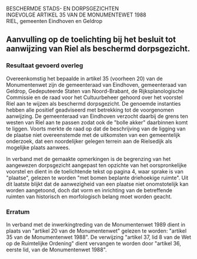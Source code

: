 BESCHERMDE STADS- EN DORPSGEZICHTEN  
INGEVOLGE ARTIKEL 35 VAN DE MONUMENTEWET 1988  
RIEL, gemeenten Eindhoven en Geldrop  

## Aanvulling op de toelichting bij het besluit tot aanwijzing van Riel als beschermd dorpsgezicht.


### Resultaat gevoerd overleg
Overeenkomstig het bepaalde in artikel 35 (voorheen 20) van de Monumentenwet zijn de gemeenteraad van Eindhoven, gemeenteraad van Geldrop, Gedeputeerde Staten van Noord-Brabant, de Rijksplanologische Commissie en de raad voor het Cultuurbeheer gehoord over het voorstel Riel aan te wijzen als beschermd dorpsgezicht. De genoemde instanties hebben alle positief geadviseerd met betrekking tot de voorgenomen aanwijzing. De gemeenteraad van Eindhoven verzocht daarbij de grens ten westen van Riel aan te passen zodat ook de "bolle akker" daarbinnen komt te liggen. Voorts merkte de raad op dat de beschrijving van de ligging van de plaatse niet overeenstemde met de uitkomsten van een gemeentelijk onderzoek, dat een noordelijker gelegen terrein aan de Rielsedijk als mogelijke plaats aanwees.

In verband met de gemaakte opmerkingen is de begrenzing van het aangewezen dorpsgezicht aangepast ten opzichte van het oorspronkelijke voorstel en dient in de toelichtende tekst op pagina 4, waar sprake is van "plaatse", gelezen te worden "met bomen beplante driehoekige ruimte". Uit dit laatste blijkt dat de aanwezigheid van een plaatse niet onomstotelijk kan worden aangetoond, doch dat vorm en inrichting van de betreffende ruimten van historisch en morfologisch belang moet worden geacht.

 

### Erratum
In verband met de inwerkingtreding van de Monumentenwet 1989 dient in plaats van "artikel 20 van de Monumentenwet" gelezen te worden: "artikel 35 van de Monumentenwet 1988". De verwijzing "artikel 37, lid 8 van de Wet op de Ruimtelijke Ordening" dient vervangen te worden door "artikel 36, eerste lid, van de Monumentenwet 1988".
